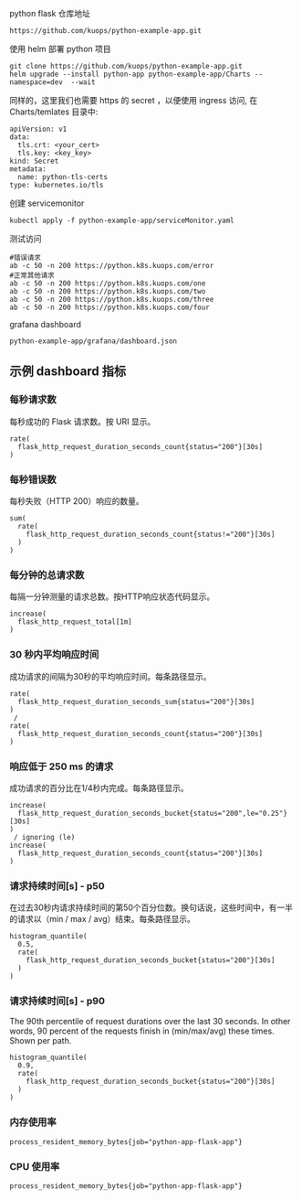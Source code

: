 python flask 仓库地址

```
https://github.com/kuops/python-example-app.git
```

使用 helm 部署 python 项目

```
git clone https://github.com/kuops/python-example-app.git
helm upgrade --install python-app python-example-app/Charts --namespace=dev  --wait
```

同样的，这里我们也需要 https 的 secret ，以便使用 ingress 访问, 在 Charts/temlates 目录中:

```
apiVersion: v1
data:
  tls.crt: <your_cert>
  tls.key: <key_key>
kind: Secret
metadata:
  name: python-tls-certs
type: kubernetes.io/tls

```

创建 servicemonitor

```
kubectl apply -f python-example-app/serviceMonitor.yaml
```

测试访问

```
#错误请求
ab -c 50 -n 200 https://python.k8s.kuops.com/error
#正常其他请求
ab -c 50 -n 200 https://python.k8s.kuops.com/one
ab -c 50 -n 200 https://python.k8s.kuops.com/two
ab -c 50 -n 200 https://python.k8s.kuops.com/three
ab -c 50 -n 200 https://python.k8s.kuops.com/four
```

grafana dashboard

```
python-example-app/grafana/dashboard.json
```


## 示例 dashboard 指标

### 每秒请求数

每秒成功的 Flask 请求数。按 URI 显示。

```
rate(
  flask_http_request_duration_seconds_count{status="200"}[30s]
)
```

### 每秒错误数

每秒失败（HTTP 200）响应的数量。

```
sum(
  rate(
    flask_http_request_duration_seconds_count{status!="200"}[30s]
  )
)
```

### 每分钟的总请求数

每隔一分钟测量的请求总数。按HTTP响应状态代码显示。

```
increase(
  flask_http_request_total[1m]
)
```

### 30 秒内平均响应时间

成功请求的间隔为30秒的平均响应时间。每条路径显示。

```
rate(
  flask_http_request_duration_seconds_sum{status="200"}[30s]
)
 /
rate(
  flask_http_request_duration_seconds_count{status="200"}[30s]
)
```

### 响应低于 250 ms 的请求

成功请求的百分比在1/4秒内完成。每条路径显示。

```
increase(
  flask_http_request_duration_seconds_bucket{status="200",le="0.25"}[30s]
)
 / ignoring (le)
increase(
  flask_http_request_duration_seconds_count{status="200"}[30s]
)
```


### 请求持续时间[s] - p50

在过去30秒内请求持续时间的第50个百分位数。换句话说，这些时间中，有一半的请求以（min / max / avg）结束。每条路径显示。

```
histogram_quantile(
  0.5,
  rate(
    flask_http_request_duration_seconds_bucket{status="200"}[30s]
  )
)
```

### 请求持续时间[s] - p90

The 90th percentile of request durations over the last 30 seconds. In other words, 90 percent of the requests finish in (min/max/avg) these times. Shown per path.


```
histogram_quantile(
  0.9,
  rate(
    flask_http_request_duration_seconds_bucket{status="200"}[30s]
  )
)
```

### 内存使用率

```
process_resident_memory_bytes{job="python-app-flask-app"}
```

### CPU 使用率

```
process_resident_memory_bytes{job="python-app-flask-app"}
```
